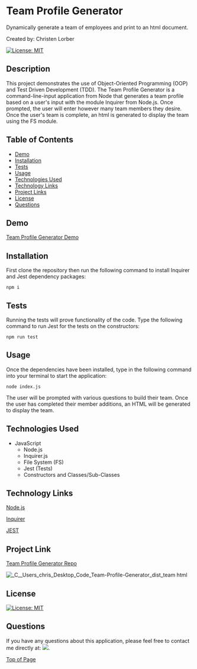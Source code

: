 # Team Profile Generator
Dynamically generate a team of employees and print to an html document.


Created by: Christen Lorber

[![License: MIT](https://img.shields.io/badge/License-MIT-yellow.svg)](https://opensource.org/licenses/MIT)

## Description

This project demonstrates the use of Object-Oriented Programming (OOP) and Test Driven Development (TDD). The Team Profile Generator is a command-line-input application from Node that generates a team profile based on a user's input with the module Inquirer from Node.js. Once prompted, the user will enter however many team members they desire. Once the user's team is complete, an html is generated to display the team using the FS module. 
## Table of Contents

* [Demo](#demo)
* [Installation](#installation)
* [Tests](#tests)
* [Usage](#usage)
* [Technologies Used](#technologies-used)
* [Technology Links](#technology-links)
* [Project Links](#project-links)
* [License](#license)
* [Questions](#questions)

## Demo

[Team Profile Generator Demo](https://drive.google.com/file/d/1abxZiQFwcibOLJMBa1ywJEHoYzPuEPEC/view)

## Installation

First clone the repository then run the following command to install Inquirer and Jest dependency packages:
```
npm i
```


## Tests

Running the tests will prove functionality of the code. Type the following command to run Jest for the tests on the constructors:
```
npm run test
```

## Usage

Once the dependencies have been installed, type in the following command into your terminal to start the application:
```
node index.js
```

The user will be prompted with various questions to build their team. Once the user has completed their member additions, an HTML will be generated to display the team.

## Technologies Used

* JavaScript
    - Node.js
    - Inquirer.js
    - File System (FS)
    - Jest (Tests)
    - Constructors and Classes/Sub-Classes

## Technology Links

<a href="https://nodejs.org/en/" target="_blank">Node.js</a>

<a href="https://www.npmjs.com/package/inquirer" target="_blank">Inquirer</a>

<a href="https://jestjs.io/" target="_blank">JEST</a>


## Project Link

[Team Profile Generator Repo](https://github.com/cmarielorber/Team_Profile_Generator)

![_C__Users_chris_Desktop_Code_Team-Profile-Generator_dist_team html](https://user-images.githubusercontent.com/109984761/206092580-5b574e96-8a7e-45c9-8b8e-78b4e71e537c.png)



## License

[![License: MIT](https://img.shields.io/badge/License-MIT-yellow.svg)](https://opensource.org/licenses/MIT)

## Questions

If you have any questions about this application, please feel free to contact me directly at:  <a href="mailto: christenmlorber@gmail.com"><img src="https://img.shields.io/badge/Gmail-D14836?style=for-the-badge&logo=gmail&logoColor=white"></a>.


[Top of Page](#team-profile-generator)